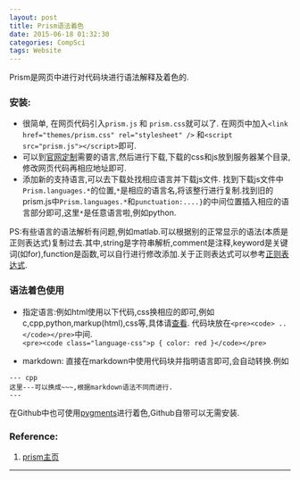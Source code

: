 ```yaml
---
layout: post
title: Prism语法着色
date: 2015-06-18 01:32:30
categories: CompSci
tags: Website
---
```


Prism是网页中进行对代码块进行语法解释及着色的.

### 安装: 

- 很简单, 在网页代码引入`prism.js` 和 `prism.css`就可以了. 在网页中加入`<link href="themes/prism.css" rel="stylesheet" />` 和`<script src="prism.js"></script>`即可.
- 可以到[官网定制](http://prismjs.com/download.html)需要的语言,然后进行下载,下载的css和js放到服务器某个目录,修改网页代码再相应地址即可.
- 添加新的支持语言,可以去下载处找相应语言并下载js文件. 找到下载js文件中`Prism.languages.*`的位置,`*`是相应的语言名,将该整行进行复制.找到旧的prism.js中`Prism.languages.*`和`punctuation:....}`的中间位置插入相应的语言部分即可,这里`*`是任意语言啦,例如python.  

PS:有些语言的语法解析有问题,例如matlab.可以根据别的正常显示的语法(本质是正则表达式)复制过去.其中,string是字符串解析,comment是注释,keyword是关键词(如for),function是函数,可以自行进行修改添加.关于正则表达式可以参考[正则表达式](http://platinhom.github.io/2015/06/10/regexp-re/).

### 语法着色使用

- 指定语言:例如html使用以下代码,css换相应的即可,例如c,cpp,python,markup(html),css等,具体请[查看](http://prismjs.com/#languages-list). 代码块放在`<pre><code> ..</code></pre>`中间.     
`<pre><code class="language-css">p { color: red }</code></pre>`

- markdown: 直接在markdown中使用代码块并指明语言即可,会自动转换.例如

~~~~ 
--- cpp
这里---可以换成~~~,根据markdown语法不同而进行.
---
~~~~

在Github中也可使用[pygments](http://pygments.org/)进行着色,Github自带可以无需安装.

### Reference:

1. [prism主页](http://prismjs.com/) 

---
